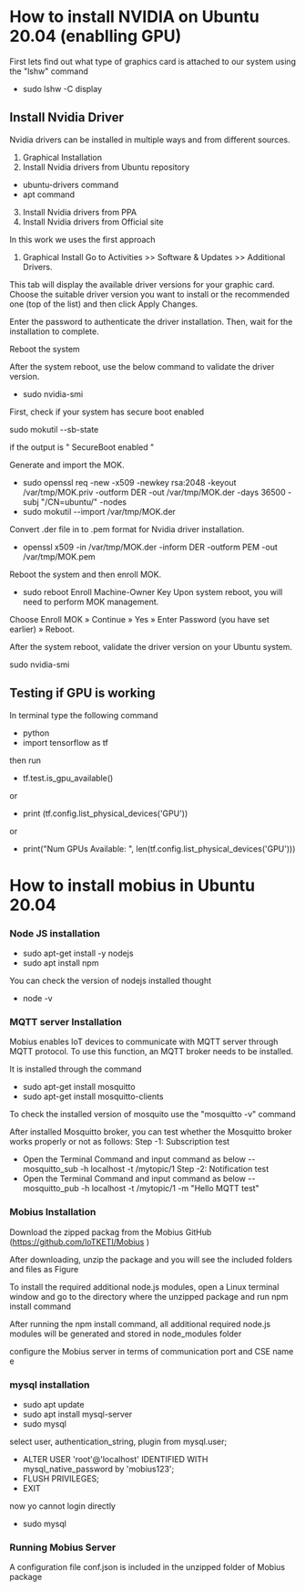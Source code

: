# How to install NVIDIA on Ubuntu 20.04 (enablling GPU)

First lets find out what type of graphics card is attached to our system using the "lshw" command 


- sudo lshw -C display


## Install Nvidia Driver
Nvidia drivers can be installed in multiple ways and from different sources.

1. Graphical Installation
2. Install Nvidia drivers from Ubuntu repository
  - ubuntu-drivers command
  - apt command
3. Install Nvidia drivers from PPA
4. Install Nvidia drivers from Official site

In this work we uses the first approach 

1. Graphical Install
Go to Activities >> Software & Updates >> Additional Drivers.

This tab will display the available driver versions for your graphic card. Choose the suitable driver version you want to install or the recommended one (top of the list) and then click Apply Changes.

Enter the password to authenticate the driver installation. Then, wait for the installation to complete.

Reboot the system

After the system reboot, use the below command to validate the driver version.
  - sudo nvidia-smi



First, check if your system has secure boot enabled

sudo mokutil --sb-state

if the output is " SecureBoot enabled "
  
Generate and import the MOK.


  - sudo openssl req -new -x509 -newkey rsa:2048 -keyout /var/tmp/MOK.priv -outform DER -out /var/tmp/MOK.der -days 36500 -subj "/CN=ubuntu/" -nodes
  - sudo mokutil --import /var/tmp/MOK.der


Convert .der file in to .pem format for Nvidia driver installation.

   - openssl x509 -in /var/tmp/MOK.der -inform DER -outform PEM -out /var/tmp/MOK.pem
  
Reboot the system and then enroll MOK.

  - sudo reboot
Enroll Machine-Owner Key
Upon system reboot, you will need to perform MOK management.

Choose Enroll MOK » Continue » Yes » Enter Password (you have set earlier) » Reboot.

After the system reboot, validate the driver version on your Ubuntu system.

sudo nvidia-smi


## Testing if GPU is working 
In terminal type the following command 

  - python 
  - import tensorflow as tf
  
then run 

  - tf.test.is_gpu_available()
  
or 

 - print (tf.config.list_physical_devices('GPU'))
 
or

 - print("Num GPUs Available: ", len(tf.config.list_physical_devices('GPU')))



# How to install mobius in Ubuntu 20.04 


### Node JS installation

  - sudo apt-get install -y nodejs
  - sudo apt install npm

You can check the version of nodejs installed thought
  - node -v



### MQTT server Installation

Mobius enables IoT devices to communicate with MQTT server through MQTT protocol. To use this function, an MQTT broker needs to be installed. 

It is installed through the command 
  - sudo apt-get install mosquitto
  - sudo apt-get install mosquitto-clients

To check the installed version of mosquito use the "mosquitto -v" command


After installed Mosquitto broker, you can test whether the Mosquitto broker works properly or not as follows:
Step -1: Subscription test
  - Open the Terminal Command and input command as below
    -- mosquitto_sub -h localhost -t /mytopic/1
Step -2: Notification test
  - Open the Terminal Command and input command as below
    -- mosquitto_pub -h localhost -t /mytopic/1 -m "Hello MQTT test"





### Mobius Installation

Download the zipped packag from the Mobius GitHub (https://github.com/IoTKETI/Mobius )

After downloading, unzip the package and you will see the included folders and files as Figure

To install the required  additional node.js modules, open a Linux terminal window and go to the directory where the  unzipped package and run npm install command

After running the npm install command, all additional required node.js modules will be generated and stored in node_modules folder


configure the Mobius server in terms of communication port and CSE name e



### mysql installation

  - sudo apt update
  - sudo apt install mysql-server
  - sudo mysql

select user, authentication_string, plugin from mysql.user;

  - ALTER USER 'root'@'localhost' IDENTIFIED WITH mysql_native_password by 'mobius123';
  - FLUSH PRIVILEGES;
  - EXIT

now yo cannot login directly 

  - sudo mysql


### Running Mobius Server
A configuration file conf.json is included in the unzipped folder of Mobius package
